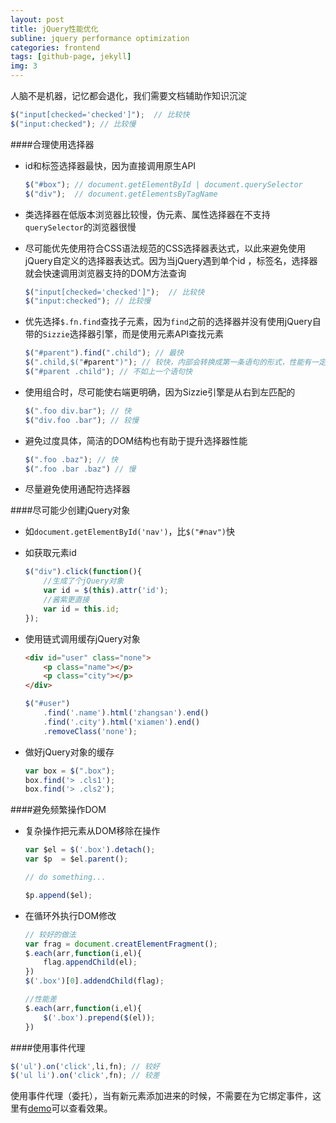 ```yaml
---
layout: post
title: jQuery性能优化
subline: jquery performance optimization
categories: frontend
tags: [github-page, jekyll]
img: 3
---
```


人脑不是机器，记忆都会退化，我们需要文档辅助作知识沉淀


```javascript
$("input[checked='checked']");  // 比较快
$("input:checked"); // 比较慢
```

####合理使用选择器

* id和标签选择器最快，因为直接调用原生API

    ```javascript
    $("#box"); // document.getElementById | document.querySelector
    $("div");  // document.getElementsByTagName
    ```

* 类选择器在低版本浏览器比较慢，伪元素、属性选择器在不支持<code>querySelector</code>的浏览器很慢

* 尽可能优先使用符合CSS语法规范的CSS选择器表达式，以此来避免使用jQuery自定义的选择器表达式。因为当jQuery遇到单个id
，标签名，选择器就会快速调用浏览器支持的DOM方法查询

    ```javascript
    $("input[checked='checked']");  // 比较快
    $("input:checked"); // 比较慢
    ```

* 优先选择<code>$.fn.find</code>查找子元素，因为<code>find</code>之前的选择器并没有使用jQuery自带的<code>Sizzie</code>选择器引擎，而是使用元素API查找元素

    ```javascript
    $("#parent").find(".child"); // 最快
    $(".child,$("#parent")"); // 较快，内部会转换成第一条语句的形式，性能有一定损耗
    $("#parent .child"); // 不如上一个语句快
    ```

* 使用组合时，尽可能使右端更明确，因为Sizzie引擎是从右到左匹配的

    ```javascript
    $(".foo div.bar"); // 快
    $("div.foo .bar"); // 较慢
    ```

* 避免过度具体，简洁的DOM结构也有助于提升选择器性能

    ```javascript
    $(".foo .baz"); // 快
    $(".foo .bar .baz") // 慢
    ```

* 尽量避免使用通配符选择器

####尽可能少创建jQuery对象

* 如<code>document.getElementById('nav')</code>，比<code>$("#nav")</code>快
* 如获取元素id

    ```javascript
    $("div").click(function(){
    	//生成了个jQuery对象
    	var id = $(this).attr('id');
    	//酱紫更直接
    	var id = this.id;
    });
    ```

* 使用链式调用缓存jQuery对象

    ```html
    <div id="user" class="none">
    	<p class="name"></p>
    	<p class="city"></p>
    </div>
    ```

    ```javascript
    $("#user")
    	.find('.name').html('zhangsan').end()
    	.find('.city').html('xiamen').end()
    	.removeClass('none');
    ```

* 做好jQuery对象的缓存

    ```javascript
    var box = $(".box");
    box.find('> .cls1');
    box.find('> .cls2');
    ```

####避免频繁操作DOM

* 复杂操作把元素从DOM移除在操作</p>

    ```javascript
    var $el = $('.box').detach();
    var $p  = $el.parent();

    // do something...

    $p.append($el);
    ```

* 在循环外执行DOM修改</p>

    ```javascript
    // 较好的做法
    var frag = document.creatElementFragment();
    $.each(arr,function(i,el){
    	flag.appendChild(el);
    })
    $('.box')[0].addendChild(flag);

    //性能差
    $.each(arr,function(i,el){
    	$('.box').prepend($(el));
    })
    ```

####使用事件代理

```javascript
$('ul').on('click',li,fn); // 较好
$('ul li').on('click',fn); // 较差
```

使用事件代理（委托），当有新元素添加进来的时候，不需要在为它绑定事件，这里有<a target="_black" href="http://zhuowenli.qiniudn.com/wordpress/demo/event-delegation.html">demo</a>可以查看效果。

